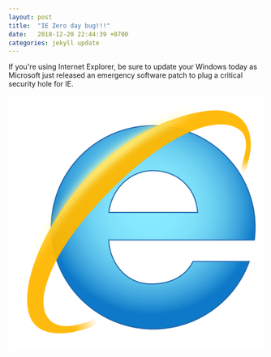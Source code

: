```yaml
---
layout: post
title:  "IE Zero day bug!!!"
date:   2018-12-20 22:44:39 +0700
categories: jekyll update
---
```

If you're using Internet Explorer, be sure to update your Windows today as Microsoft just released an emergency software patch to plug a critical security hole for IE.

![Internet Explorer](/assets/img/ie.png)